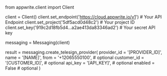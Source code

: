 from appwrite.client import Client

client = Client()
client.set_endpoint('https://cloud.appwrite.io/v1') # Your API Endpoint
client.set_project('5df5acd0d48c2') # Your project ID
client.set_key('919c2d18fb5d4...a2ae413da83346ad2') # Your secret API key

messaging = Messaging(client)

result = messaging.create_telesign_provider(
    provider_id = '[PROVIDER_ID]',
    name = '[NAME]',
    from = '+12065550100', # optional
    customer_id = '[CUSTOMER_ID]', # optional
    api_key = '[API_KEY]', # optional
    enabled = False # optional
)

